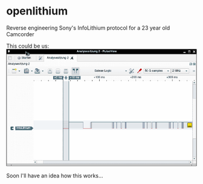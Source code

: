 # openlithium
Reverse engineering Sony's InfoLithium protocol for a 23 year old Camcorder

This could be us:
![this_could_be_us.png](this_could_be_us.png)

Soon I'll have an idea how this works...
